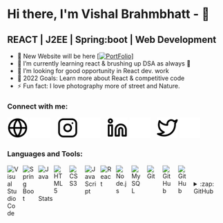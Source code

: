 # Hi there, I'm Vishal Brahmbhatt -  👋 

## REACT | J2EE | Spring:boot | Web Development

- 🔭 New Website will be here [[![PortFolio](https://img.shields.io/badge/PortFolio-000?style=for-the-badge&logo=ko-fi&logoColor=white)](https://vishalbrahmbhatt.netlify.app/)]
- 🌱 I’m currently learning react & brushing up DSA as always 🤣
- 👯 I’m looking for good opportunity in React dev. work
- 🥅 2022 Goals: Learn more about React & competitive code
- ⚡ Fun fact: I love photography more of street and Nature. 

### Connect with me:

[![website](./img/globe-light.svg)](https://https://vishalbrahmbhatt.netlify.app/)
[![website](./img/globe-dark.svg)](https:/https://vishalbrahmbhatt.netlify.app/)
&nbsp;&nbsp;
[![website](./img/instagram-light.svg)](https://www.instagram.com/va_g._bond/)
[![website](./img/instagram-dark.svg)](https://www.instagram.com/va_g._bond/)
&nbsp;&nbsp;
[![website](./img/linkedin-light.svg)](https://www.linkedin.com/in/vishal-brahmbhatt-845336140/)
[![website](./img/linkedin-dark.svg)](https://www.linkedin.com/in/vishal-brahmbhatt-845336140/)
&nbsp;&nbsp;
[![website](./img/twitter-light.svg)](https://twitter.com/Kakashi_n07)
[![website](./img/twitter-dark.svg)](https://twitter.com/Kakashi_n07)

### Languages and Tools:

<img align="left" alt="Visual Studio Code" width="26px" src="https://cdn.jsdelivr.net/gh/devicons/devicon/icons/vscode/vscode-original.svg" style="padding-right:10px;" />
<img align="left" alt="Spring Boot" width="26px" src="https://cdn.jsdelivr.net/gh/devicons/devicon/icons/spring/spring-original-wordmark.svg" style="padding-right:10px;" />
<img align="left" alt="Java" width="26px" src="https://cdn.jsdelivr.net/gh/devicons/devicon/icons/java/java-original-wordmark.svg" style="padding-right:10px;" />
<img align="left" alt="HTML5" width="26px" src="https://cdn.jsdelivr.net/gh/devicons/devicon/icons/html5/html5-original.svg" style="padding-right:10px;" />
<img align="left" alt="CSS3" width="26px" src="https://cdn.jsdelivr.net/gh/devicons/devicon/icons/css3/css3-original.svg" style="padding-right:10px;" />
<img align="left" alt="JavaScript" width="26px" src="https://cdn.jsdelivr.net/gh/devicons/devicon/icons/javascript/javascript-original.svg" style="padding-right:10px;" />
<img align="left" alt="React" width="26px" src="https://cdn.jsdelivr.net/gh/devicons/devicon/icons/react/react-original.svg" style="padding-right:10px;" />
<img align="left" alt="Node.js" width="26px" src="https://cdn.jsdelivr.net/gh/devicons/devicon/icons/nodejs/nodejs-original.svg" style="padding-right:10px;" />
<img align="left" alt="MySQL" width="26px" src="https://cdn.jsdelivr.net/gh/devicons/devicon/icons/mysql/mysql-original.svg" style="padding-right:10px;" />
<img align="left" alt="Git" width="26px" src="https://cdn.jsdelivr.net/gh/devicons/devicon/icons/git/git-original.svg" style="padding-right:10px;" />
<img align="left" alt="GitHub" width="26px" src="https://user-images.githubusercontent.com/3369400/139447912-e0f43f33-6d9f-45f8-be46-2df5bbc91289.png" style="padding-right:10px;" />
<img align="left" alt="GitHub" width="26px" src="https://user-images.githubusercontent.com/3369400/139448065-39a229ba-4b06-434b-bc67-616e2ed80c8f.png" style="padding-right:10px;" />



<br />



<br />
<details>
  <summary>:zap: GitHub Stats</summary>
  <img align="left" alt="Vishal Brahmbhatt's GitHub Stats" src="https://github-readme-stats.vercel.app/api?username=vishalskyfall&show_icons=true&hide_border=false&title_color=ff652f&icon_color=FFE400&bg_color=09131B&text_color=ffffff&border_color=0c1a25" />

</details>

[website]: https://###Comming_Soon
[twitter]: https://twitter.com/Kakashi_n07
[instagram]: https://www.instagram.com/va_g._bond/
[linkedin]: https://www.linkedin.com/in/vishal-brahmbhatt-845336140/
